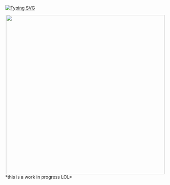 [![Typing SVG](https://readme-typing-svg.demolab.com?font=Kosugi+Maru&duration=3000&pause=1000&color=FF479C&background=22113980&center=true&vCenter=true&random=true&width=1000&height=45&lines=welcome!+%5E%5E;what+do+i+do+here;her+dream+is+still+going+on...;Goog...;Donatella+VERSACE+%F0%9F%92%9C;play+yume+2kki+NOW!!!;%F0%9F%92%A5%F0%9F%92%A5%F0%9F%92%A5%F0%9F%92%A5%F0%9F%92%A5;meow+%3A3)](https://git.io/typing-svg)
<div id="header" align="center">
  <img src="https://external-media.spacehey.net/media/sgEPprbrKtCSydBVayVZauxvncuorE3E2skzWU-QpmCk=/https://i.ibb.co/crDfpdq/starsdivider.gif" width="500"/>
</div>
*this is a work in progress LOL*
